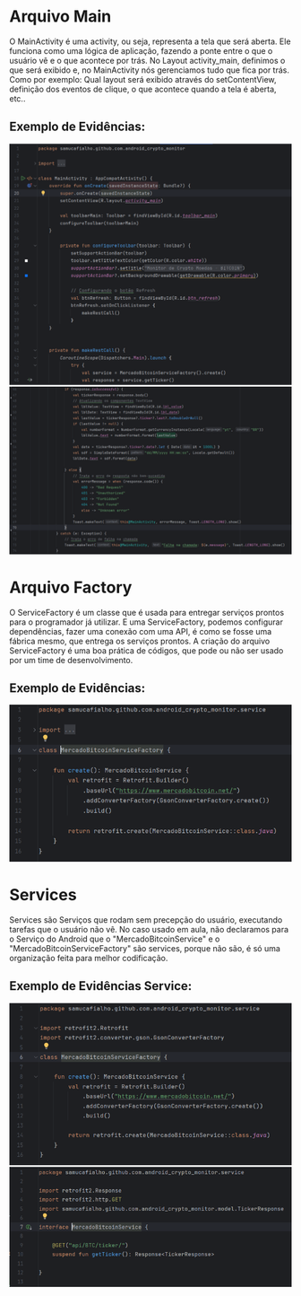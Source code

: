 # Arquivo Main
O MainActivity é uma activity, ou seja, representa a tela que será aberta. Ele funciona como uma lógica de aplicação, fazendo a ponte entre o que o
usuário vê e o que acontece por trás. No Layout activity_main, definimos o que será exibido e, no MainActivity nós gerenciamos tudo que fica por trás.
Como por exemplo: Qual layout será exibido através do setContentView, definição dos eventos de clique, o que acontece quando a tela é aberta, etc..

## Exemplo de Evidências:

![img.png](images/img.png)
![img_1.png](images/img_1.png)



# Arquivo Factory
O ServiceFactory é um classe que é usada para entregar serviços prontos para o programador já utilizar.
E uma ServiceFactory, podemos configurar dependências, fazer uma conexão com uma API, é como se fosse uma fábrica mesmo, que 
entrega os serviços prontos.
A criação do arquivo ServiceFactory é uma boa prática de códigos, que pode ou não ser usado por um time de desenvolvimento.

## Exemplo de Evidências:

![img.png](images/img3.png)



# Services
Services são Serviços que rodam sem precepção do usuário, executando tarefas que o usuário não vê. No caso usado em aula, 
não declaramos para o Serviço do Android que o "MercadoBitcoinService" e o "MercadoBitcoinServiceFactory" são services, porque não são,
é só uma organização feita para melhor codificação.

## Exemplo de Evidências Service: 

![img.png](images/img_4.png)
![img_1.png](images/img_2.png)

